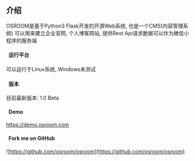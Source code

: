 ## 介绍

OSROOM是基于Python3 Flask开发的开源Web系统, 也是一个CMS(内容管理系统)
可以用来建立企业官网, 个人博客网站, 提供Rest Api请求数据可以作为微信小程序的服务端

#### &nbsp;&nbsp;运行平台
可以运行于Linux系统, Windows未测试

#### &nbsp;&nbsp;版本
目前最新版本: 1.0 Beta

#### &nbsp;&nbsp;Demo
https://demo.osroom.com


#### &nbsp;&nbsp;Fork me on GitHub
![https://github.com/osroom/osroom](https://github.com/osroom/osroom)
